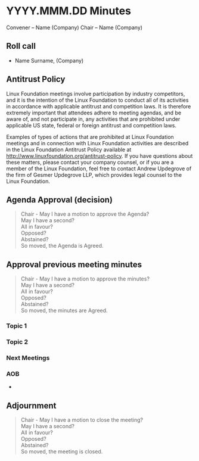 # YYYY.MMM.DD <Name Working Group> Minutes

Convener – Name (Company)
Chair – Name (Company)
  
## Roll call
* Name Surname, (Company)  
  
## Antitrust Policy
Linux Foundation meetings involve participation by industry competitors, and it is the intention of the Linux Foundation to conduct all of its activities in accordance with applicable antitrust and competition laws. It is therefore extremely important that attendees adhere to meeting agendas, and be aware of, and not participate in, any activities that are prohibited under applicable US state, federal or foreign antitrust and competition laws.

Examples of types of actions that are prohibited at Linux Foundation meetings and in connection with Linux Foundation activities are described in the Linux Foundation Antitrust Policy available at http://www.linuxfoundation.org/antitrust-policy. If you have questions about these matters, please contact your company counsel, or if you are a member of the Linux Foundation, feel free to contact Andrew Updegrove of the firm of Gesmer Updegrove LLP, which provides legal counsel to the Linux Foundation.
  
## Agenda Approval (decision) 
  
> Chair - May I have a motion to approve the Agenda?<br>
          May I have a second?<br>
          All in favour?<br>
          Opposed?<br>
          Abstained?<br>
          So moved, the Agenda is Agreed.
  
## Approval previous meeting minutes
> Chair - May I have a motion to approve the minutes?<br>
          May I have a second?<br>
          All in favour?<br>
          Opposed?<br>
          Abstained?<br>
          So moved, the minutes are Agreed.  
 
### Topic 1

### Topic 2

### Next Meetings

### AOB
* 

## Adjournment
  > Chair - May I have a motion to close the meeting?<br>
          May I have a second?<br>
          All in favour?<br>
          Opposed?<br>
          Abstained?<br>
          So moved, the meeting is closed.
